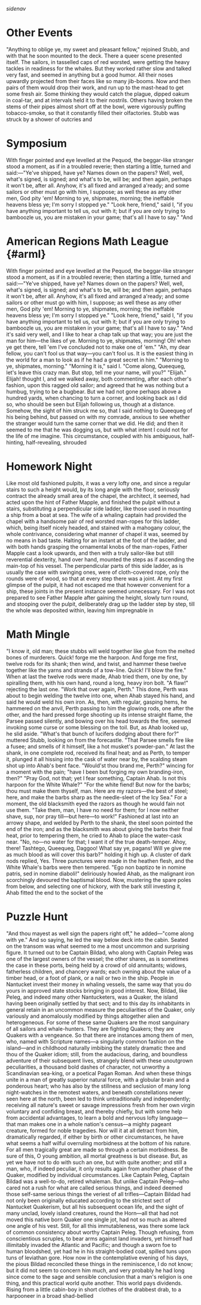 $sidenav$

# Other Events

"Anything to oblige ye, my sweet and pleasant fellow," rejoined Stubb, and with
that he soon mounted to the deck. There a queer scene presented itself. The
sailors, in tasselled caps of red worsted, were getting the heavy tackles in
readiness for the whales. But they worked rather slow and talked very fast, and
seemed in anything but a good humor. All their noses upwardly projected from
their faces like so many jib-booms. Now and then pairs of them would drop their
work, and run up to the mast-head to get some fresh air. Some thinking they
would catch the plague, dipped oakum in coal-tar, and at intervals held it to
their nostrils. Others having broken the stems of their pipes almost short off
at the bowl, were vigorously puffing tobacco-smoke, so that it constantly
filled their olfactories. Stubb was struck by a shower of outcries and

# Symposium

With finger pointed and eye levelled at the Pequod, the beggar-like stranger
stood a moment, as if in a troubled reverie; then starting a little, turned and
said:&mdash;"Ye've shipped, have ye? Names down on the papers? Well, well,
what's signed, is signed; and what's to be, will be; and then again, perhaps
it won't be, after all. Anyhow, it's all fixed and arranged a'ready; and some
sailors or other must go with him, I suppose; as well these as any other men,
God pity 'em! Morning to ye, shipmates, morning; the ineffable heavens bless
ye; I'm sorry I stopped ye." "Look here, friend," said I, "if you have
anything important to tell us, out with it; but if you are only trying to
bamboozle us, you are mistaken in your game; that's all I have to say." "And

# American Regions Math League {#arml}

With finger pointed and eye levelled at the Pequod, the beggar-like stranger
stood a moment, as if in a troubled reverie; then starting a little, turned and
said:&mdash;"Ye've shipped, have ye? Names down on the papers? Well, well,
  what's signed, is signed; and what's to be, will be; and then again, perhaps
  it won't be, after all. Anyhow, it's all fixed and arranged a'ready; and some
  sailors or other must go with him, I suppose; as well these as any other men,
  God pity 'em! Morning to ye, shipmates, morning; the ineffable heavens bless
  ye; I'm sorry I stopped ye." "Look here, friend," said I, "if you have
  anything important to tell us, out with it; but if you are only trying to
  bamboozle us, you are mistaken in your game; that's all I have to say." "And
  it's said very well, and I like to hear a chap talk up that way; you are just
  the man for him&mdash;the likes of ye. Morning to ye, shipmates, morning! Oh!
  when ye get there, tell 'em I've concluded not to make one of 'em." "Ah, my
  dear fellow, you can't fool us that way&mdash;you can't fool us. It is the
  easiest thing in the world for a man to look as if he had a great secret in
  him." "Morning to ye, shipmates, morning." "Morning it is," said I. "Come
  along, Queequeg, let's leave this crazy man. But stop, tell me your name,
  will you?" "Elijah." Elijah! thought I, and we walked away, both commenting,
  after each other's fashion, upon this ragged old sailor; and agreed that he
  was nothing but a humbug, trying to be a bugbear. But we had not gone perhaps
  above a hundred yards, when chancing to turn a corner, and looking back as I
  did so, who should be seen but Elijah following us, though at a distance.
  Somehow, the sight of him struck me so, that I said nothing to Queequeg of
  his being behind, but passed on with my comrade, anxious to see whether the
  stranger would turn the same corner that we did. He did; and then it seemed
  to me that he was dogging us, but with what intent I could not for the life
  of me imagine. This circumstance, coupled with his ambiguous, half-hinting,
  half-revealing, shrouded

# Homework Night

Like most old fashioned pulpits, it was a very lofty one, and since a regular
stairs to such a height would, by its long angle with the floor, seriously
contract the already small area of the chapel, the architect, it seemed, had
acted upon the hint of Father Mapple, and finished the pulpit without a stairs,
substituting a perpendicular side ladder, like those used in mounting a
ship from a boat at sea. The wife of a whaling captain had provided the
chapel with a handsome pair of red worsted man-ropes for this ladder,
which, being itself nicely headed, and stained with a mahogany colour,
the whole contrivance, considering what manner of chapel it was, seemed
by no means in bad taste. Halting for an instant at the foot of the
ladder, and with both hands grasping the ornamental knobs of the
man-ropes, Father Mapple cast a look upwards, and then with a truly
sailor-like but still reverential dexterity, hand over hand, mounted the
steps as if ascending the main-top of his vessel. The perpendicular parts
of this side ladder, as is usually the case with swinging ones, were of
cloth-covered rope, only the rounds were of wood, so that at every step
there was a joint. At my first glimpse of the pulpit, it had not escaped
me that however convenient for a ship, these joints in the present
instance seemed unnecessary. For I was not prepared to see Father Mapple
after gaining the height, slowly turn round, and stooping over the
pulpit, deliberately drag up the ladder step by step, till the whole was
deposited within, leaving him impregnable in

# Math Mingle

"I know it, old man; these stubbs will weld together like glue from the melted
bones of murderers. Quick! forge me the harpoon. And forge me first, twelve
rods for its shank; then wind, and twist, and hammer these twelve together like
the yarns and strands of a tow-line. Quick! I'll blow the fire." When at last
the twelve rods were made, Ahab tried them, one by one, by spiralling them,
with his own hand, round a long, heavy iron bolt. "A flaw!" rejecting the
last one. "Work that over again, Perth." This done, Perth was about to
begin welding the twelve into one, when Ahab stayed his hand, and said he
would weld his own iron. As, then, with regular, gasping hems, he hammered
on the anvil, Perth passing to him the glowing rods, one after the other,
and the hard pressed forge shooting up its intense straight flame, the
Parsee passed silently, and bowing over his head towards the fire, seemed
invoking some curse or some blessing on the toil. But, as Ahab looked up,
he slid aside. "What's that bunch of lucifers dodging about there for?"
muttered Stubb, looking on from the forecastle. "That Parsee smells fire
like a fusee; and smells of it himself, like a hot musket's powder-pan." At
last the shank, in one complete rod, received its final heat; and as Perth,
to temper it, plunged it all hissing into the cask of water near by, the
scalding steam shot up into Ahab's bent face. "Would'st thou brand me,
Perth?" wincing for a moment with the pain; "have I been but forging my own
branding-iron, then?" "Pray God, not that; yet I fear something, Captain
Ahab. Is not this harpoon for the White Whale?" "For the white fiend! But
now for the barbs; thou must make them thyself, man. Here are my
razors&mdash;the best of steel; here, and make the barbs sharp as the
needle-sleet of the Icy Sea." For a moment, the old blacksmith eyed the
razors as though he would fain not use them. "Take them, man, I have no
need for them; for I now neither shave, sup, nor pray till&mdash;but
here&mdash;to work!" Fashioned at last into an arrowy shape, and welded by
Perth to the shank, the steel soon pointed the end of the iron; and as the
blacksmith was about giving the barbs their final heat, prior to tempering
them, he cried to Ahab to place the water-cask near. "No, no&mdash;no water
for that; I want it of the true death-temper. Ahoy, there! Tashtego,
Queequeg, Daggoo! What say ye, pagans! Will ye give me as much blood as
will cover this barb?" holding it high up. A cluster of dark nods replied,
Yes. Three punctures were made in the heathen flesh, and the White Whale's
barbs were then tempered. "Ego non baptizo te in nomine patris, sed in
nomine diaboli!" deliriously howled Ahab, as the malignant iron scorchingly
devoured the baptismal blood. Now, mustering the spare poles from below,
and selecting one of hickory, with the bark still investing it, Ahab fitted
the end to the socket of the

# Puzzle Hunt

"And thou mayest as well sign the papers right off," he added&mdash;"come along
with ye." And so saying, he led the way below deck into the cabin. Seated on
the transom was what seemed to me a most uncommon and surprising figure. It
turned out to be Captain Bildad, who along with Captain Peleg was one of the
largest owners of the vessel; the other shares, as is sometimes the case in
these ports, being held by a crowd of old annuitants; widows, fatherless
children, and chancery wards; each owning about the value of a timber head, or
a foot of plank, or a nail or two in the ship. People in Nantucket invest their
money in whaling vessels, the same way that you do yours in approved state
stocks bringing in good interest. Now, Bildad, like Peleg, and indeed many
other Nantucketers, was a Quaker, the island having been originally settled by
that sect; and to this day its inhabitants in general retain in an uncommon
measure the peculiarities of the Quaker, only variously and anomalously
modified by things altogether alien and heterogeneous. For some of these same
Quakers are the most sanguinary of all sailors and whale-hunters. They are
fighting Quakers; they are Quakers with a vengeance. So that there are
instances among them of men, who, named with Scripture names&mdash;a singularly
common fashion on the island&mdash;and in childhood naturally imbibing the
stately dramatic thee and thou of the Quaker idiom; still, from the audacious,
daring, and boundless adventure of their subsequent lives, strangely
blend with these unoutgrown peculiarities, a thousand bold dashes of
character, not unworthy a Scandinavian sea-king, or a poetical Pagan
Roman. And when these things unite in a man of greatly superior natural
force, with a globular brain and a ponderous heart; who has also by the
stillness and seclusion of many long night-watches in the remotest
waters, and beneath constellations never seen here at the north, been
led to think untraditionally and independently; receiving all nature's
sweet or savage impressions fresh from her own virgin voluntary and
confiding breast, and thereby chiefly, but with some help from
accidental advantages, to learn a bold and nervous lofty
language&mdash;that man makes one in a whole nation's census&mdash;a
mighty pageant creature, formed for noble tragedies. Nor will it at all
detract from him, dramatically regarded, if either by birth or other
circumstances, he have what seems a half wilful overruling morbidness
at the bottom of his nature. For all men tragically great are made so
through a certain morbidness. Be sure of this, O young ambition, all
mortal greatness is but disease. But, as yet we have not to do with
such an one, but with quite another; and still a man, who, if indeed
peculiar, it only results again from another phase of the Quaker,
modified by individual circumstances. Like Captain Peleg, Captain
Bildad was a well-to-do, retired whaleman. But unlike Captain
Peleg&mdash;who cared not a rush for what are called serious things,
and indeed deemed those self-same serious things the veriest of all
trifles&mdash;Captain Bildad had not only been originally educated
according to the strictest sect of Nantucket Quakerism, but all his
subsequent ocean life, and the sight of many unclad, lovely island
creatures, round the Horn&mdash;all that had not moved this native born
Quaker one single jot, had not so much as altered one angle of his
vest. Still, for all this immutableness, was there some lack of common
consistency about worthy Captain Peleg. Though refusing, from
conscientious scruples, to bear arms against land invaders, yet himself
had illimitably invaded the Atlantic and Pacific; and though a sworn
foe to human bloodshed, yet had he in his straight-bodied coat, spilled
tuns upon tuns of leviathan gore. How now in the contemplative evening
of his days, the pious Bildad reconciled these things in the
reminiscence, I do not know; but it did not seem to concern him much,
and very probably he had long since come to the sage and sensible
conclusion that a man's religion is one thing, and this practical world
quite another. This world pays dividends. Rising from a little
cabin-boy in short clothes of the drabbest drab, to a harpooneer in a
broad shad-bellied
